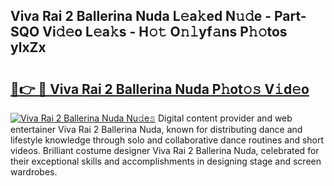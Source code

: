 ## Viva Rai 2 Ballerina Nuda L𝚎a𝚔ed N𝚞𝚍e - Part-SQO Vi𝚍𝚎o L𝚎a𝚔s - H𝚘𝚝 O𝚗𝚕yf𝚊ns P𝚑𝚘tos ylxZx

# <h2><a href="http://kf0dl0.oniu.top/?m=Viva+Rai+2+Ballerina+Nuda">🔗👉 🔴 Viva Rai 2 Ballerina Nuda P𝚑ot𝚘𝚜 V𝚒d𝚎o</a></h2>

[![Viva Rai 2 Ballerina Nuda Nu𝚍e𝚜](https://i.imgur.com/0qMVB7G.gif)](http://kf0dl0.oniu.top/?m=Viva+Rai+2+Ballerina+Nuda)
Digital content provider and web entertainer Viva Rai 2 Ballerina Nuda, known for distributing dance and lifestyle knowledge through solo and collaborative dance routines and short videos. Brilliant costume designer Viva Rai 2 Ballerina Nuda, celebrated for their exceptional skills and accomplishments in designing stage and screen wardrobes.  
